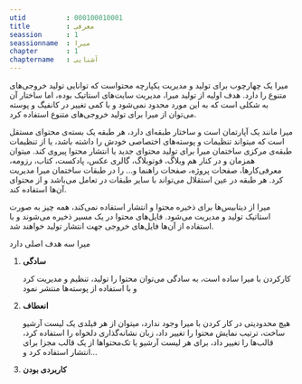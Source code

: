 ```yaml
---
utid          : 000100010001
title         : معرفی
seassion      : 1
seassionname  : میرا
chapter       : 1
chaptername   : آشنایی
---
```



<p>میرا یک چهارچوب برای تولید و مدیریت یکپارچه محتواست که توانایی تولید خروجی‌های متنوع را دارد. هدف اولیه از تولید میرا، مدیریت سایت‌های استاتیک بوده، اما ساختار آن به شکلی است که به این مورد محدود نمی‌شود و با کمی تغییر در کانفیگ‌ و پوسته می‌توان از میرا برای تولید خروجی‌های متنوع استفاده کرد.</p>

<p>میرا مانند یک آپارتمان است و ساختار طبقه‌ای دارد، هر طبقه یک بسته‌ی محتوای مستقل است که میتواند تنظیمات و پوسته‌های اختصاصی خودش را داشته باشد، یا از تنظیمات طبقه‌ی مرکزی ساختمان میرا برای تولید محتوای جدید یا انتشار محتوا پیروی کند. میتوان همزمان و در کنار هم وبلاگ، فوتوبلاگ، گالری عکس، پادکست، کتاب، رزومه، معرفی‌کارها، صفحات پروژه، صفحات راهنما و... را در طبقات ساختمان میرا مدیریت کرد. هر طبقه در عین استقلال می‌تواند با سایر طبقات در تعامل می‌باشد و از محتوای آن‌ها استفاده کند.</p>

<p>میرا از دیتابیس‌ها برای ذخیره محتوا و انتشار استفاده نمی‌کند، همه چیز به صورت استاتیک تولید و مدیریت می‌شود. فایل‌های محتوا در یک مسیر ذخیره می‌شوند و با استفاده از آن‌ها فایل‌های خروجی جهت انتشار تولید خواهند شد.</p>

<p>میرا سه هدف اصلی دارد</p>

<ol>
<li><p><strong>سادگی</strong></p>

<p>کارکردن با میرا ساده است، به سادگی می‌توان محتوا را تولید، تنظیم و مدیریت کرد و با استفاده از پوسته‌ها منتشر نمود</p></li>
<li><p><strong>انعطاف</strong></p>

<p>هیچ محدودیتی در کار کردن با میرا وجود ندارد، میتوان از هر فیلدی یک لیست آرشیو ساخت، ترتیب نمایش محتوا را تغییر داد، زبان نشانه‌گذاری دلخواه را استفاده کرد، قالب‌ها را تغییر داد، برای هر لیست آرشیو یا تک‌محتواها از یک قالب مجزا برای انتشار استفاده کرد و...</p></li>
<li><p><strong>کاربردی بودن</strong></p></li>
</ol>


